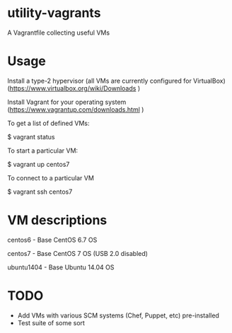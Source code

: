 utility-vagrants
================

A Vagrantfile collecting useful VMs

Usage
=====

Install a type-2 hypervisor (all VMs are currently configured
for VirtualBox) (https://www.virtualbox.org/wiki/Downloads )

Install Vagrant for your operating system (https://www.vagrantup.com/downloads.html )

To get a list of defined VMs:

$ vagrant status

To start a particular VM:

$ vagrant up centos7

To connect to a particular VM

$ vagrant ssh centos7

VM descriptions
===============

centos6 - Base CentOS 6.7 OS

centos7 - Base CentOS 7 OS (USB 2.0 disabled)

ubuntu1404 - Base Ubuntu 14.04 OS

TODO
====

* Add VMs with various SCM systems (Chef, Puppet, etc) pre-installed
* Test suite of some sort
